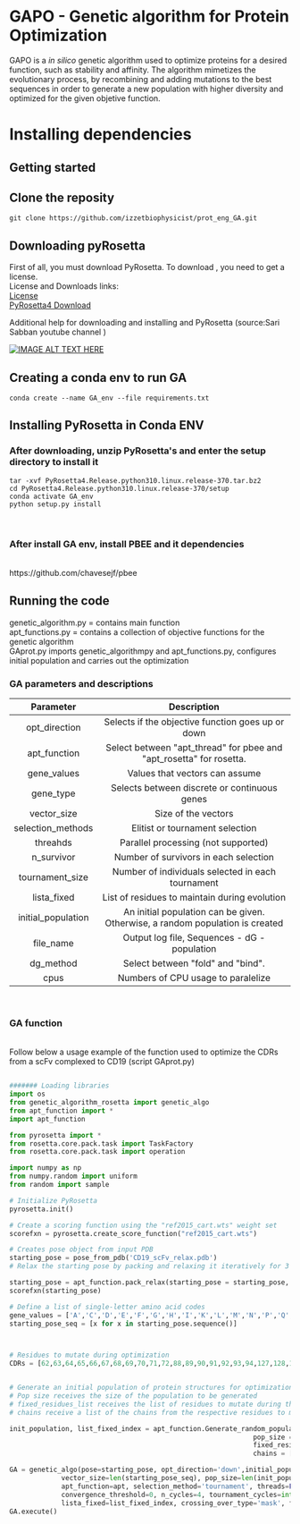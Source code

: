 # GAPO - Genetic algorithm for Protein Optimization
GAPO is a _in silico_ genetic algorithm used to optimize proteins for a desired function, such as stability and affinity. The algorithm mimetizes the evolutionary process, by recombining and adding mutations to the best sequences in order to generate a new population with higher diversity and optimized for the given objetive function. 
<br/>
# Installing dependencies

## Getting started

## Clone the reposity
```
git clone https://github.com/izzetbiophysicist/prot_eng_GA.git
```
## Downloading pyRosetta
First of all, you must download PyRosetta. To download , you need to get a license.
<br />
License and Downloads links:
<br />
[License](https://www.rosettacommons.org/software/license-and-download)
<br />
[PyRosetta4 Download](https://graylab.jhu.edu/download/PyRosetta4/archive/release/PyRosetta4.Release.python310.linux/PyRosetta4.Release.python310.linux.release-370.tar.bz2)

Additional help for downloading and installing and PyRosetta (source:Sari Sabban youtube channel )

[![IMAGE ALT TEXT HERE](https://img.youtube.com/vi/UEaFmUMEL9c/0.jpg)](https://www.youtube.com/watch?v=UEaFmUMEL9c)

## Creating a conda env to run GA
```
conda create --name GA_env --file requirements.txt
```
## Installing PyRosetta in Conda ENV
### After downloading, unzip PyRosetta's and enter the setup directory to install it
```
tar -xvf PyRosetta4.Release.python310.linux.release-370.tar.bz2
cd PyRosetta4.Release.python310.linux.release-370/setup
conda activate GA_env
python setup.py install
```
<br/>

### After install GA env, install PBEE and it dependencies
<br/>
https://github.com/chavesejf/pbee
<br/>


## Running the code

genetic_algorithm.py = contains main function
<br/>
apt_functions.py = contains a collection of objective functions for the genetic algorithm
<br/>
GAprot.py imports genetic_algorithmpy and apt_functions.py, configures initial population and carries out the optimization
<br/>
### GA parameters and descriptions
  
  | Parameter | Description  | 
  | :---:   | :---: |
  |opt_direction | Selects if the objective function goes up or down
  |apt_function | Select between "apt_thread" for pbee and "apt_rosetta" for rosetta.
  |gene_values | Values that vectors can assume
  |gene_type | Selects between discrete or continuous genes
  |vector_size | Size of the vectors
  |selection_methods | Elitist or tournament selection
  |threahds | Parallel processing (not supported)
  |n_survivor | Number of survivors in each selection
  |tournament_size | Number of individuals selected in each tournament
  |lista_fixed | List of residues to maintain during evolution
  |initial_population | An initial population can be given. Otherwise, a random population is created
  |file_name | Output log file, Sequences - dG - population
  |dg_method | Select between "fold" and "bind".
  |cpus | Numbers of CPU usage to paralelize

<br/>

### GA function
<br/>
Follow below a usage example of the function used to optimize the CDRs from a scFv complexed to CD19 (script GAprot.py)
<br/>

```python

####### Loading libraries
import os
from genetic_algorithm_rosetta import genetic_algo
from apt_function import *
import apt_function

from pyrosetta import *
from rosetta.core.pack.task import TaskFactory
from rosetta.core.pack.task import operation

import numpy as np
from numpy.random import uniform
from random import sample

# Initialize PyRosetta
pyrosetta.init()

# Create a scoring function using the "ref2015_cart.wts" weight set
scorefxn = pyrosetta.create_score_function("ref2015_cart.wts")

# Creates pose object from input PDB
starting_pose = pose_from_pdb('CD19_scFv_relax.pdb')
# Relax the starting pose by packing and relaxing it iteratively for 3 times

starting_pose = apt_function.pack_relax(starting_pose = starting_pose, scorefxn = scorefxn, times_to_relax = 3)
scorefxn(starting_pose)

# Define a list of single-letter amino acid codes
gene_values = ['A','C','D','E','F','G','H','I','K','L','M','N','P','Q','R','S','T','V','W','Y']
starting_pose_seq = [x for x in starting_pose.sequence()]



# Residues to mutate during optimization
CDRs = [62,63,64,65,66,67,68,69,70,71,72,88,89,90,91,92,93,94,127,128,129,130,131,132,133,134,135,186,187,188,189,190,191,192,212,213,214,215,216,257,258,259,260,261,262,263,264,265,266,267,268,269]# Chain identifier for the fixed residues


# Generate an initial population of protein structures for optimization and return the list of residues to maintain locked during the evolution
# Pop size receives the size of the population to be generated
# fixed_residues_list receives the list of residues to mutate during the evolution
# chains receive a list of the chains from the respective residues to mutate

init_population, list_fixed_index = apt_function.Generate_random_population(starting_pose = starting_pose, 
                                                             pop_size = 50,
                                                             fixed_residues_list = CDRs,
                                                             chains = ["C", "D"])

GA = genetic_algo(pose=starting_pose, opt_direction='down',initial_population = init_population, gene_values=gene_values, gene_type='discrete',
             vector_size=len(starting_pose_seq), pop_size=len(init_population), mutation_rate=0.025, segment_fluctuation=0,
             apt_function=apt, selection_method='tournament', threads=False,
             convergence_threshold=0, n_cycles=4, tournament_cycles=int(np.round(len(init_population)/4)), tournament_size=4, benchmark=False, 
             lista_fixed=list_fixed_index, crossing_over_type='mask', file_name="teste_1.txt", dg_method="bind",  cpus  = 5)
GA.execute()
```


